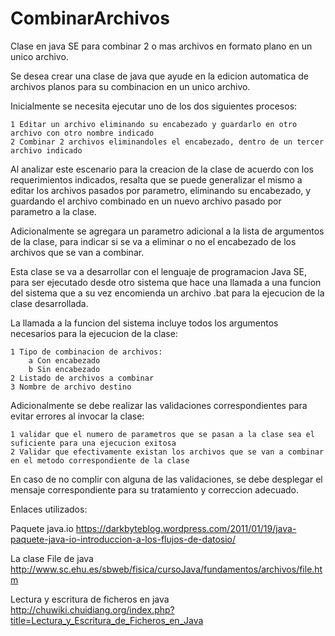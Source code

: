 # CombinarArchivos
Clase en java SE para combinar 2 o mas archivos en formato plano en un unico archivo.

Se desea crear una clase de java que ayude en la edicion automatica de archivos planos para su combinacion en un unico archivo.

Inicialmente se necesita ejecutar uno de los dos siguientes procesos:

	1 Editar un archivo eliminando su encabezado y guardarlo en otro archivo con otro nombre indicado
	2 Combinar 2 archivos eliminandoles el encabezado, dentro de un tercer archivo indicado

Al analizar este escenario para la creacion de la clase de acuerdo con los requerimientos indicados, resalta que se puede generalizar el mismo a editar los archivos pasados por parametro, eliminando su encabezado, y guardando el archivo combinado en un nuevo archivo pasado por parametro a la clase.

Adicionalmente se agregara un parametro adicional a la lista de argumentos de la clase, para indicar si se va a eliminar o no el encabezado de los archivos que se van a combinar.

Esta clase se va a desarrollar con el lenguaje de programacion Java SE, para ser ejecutado desde otro sistema que hace una llamada a una funcion del sistema que a su vez encomienda un archivo .bat para la ejecucion de la clase desarrollada.

La llamada a la funcion del sistema incluye todos los argumentos necesarios para la ejecucion de la clase:

	1 Tipo de combinacion de archivos:
		a Con encabezado
		b Sin encabezado
	2 Listado de archivos a combinar
	3 Nombre de archivo destino
	
Adicionalmente se debe realizar las validaciones correspondientes para evitar errores al invocar la clase:

	1 validar que el numero de parametros que se pasan a la clase sea el suficiente para una ejecucion exitosa
	2 Validar que efectivamente existan los archivos que se van a combinar en el metodo correspondiente de la clase

En caso de no complir con alguna de las validaciones, se debe desplegar el mensaje correspondiente para su tratamiento y correccion adecuado.

Enlaces utilizados:

Paquete java.io
https://darkbyteblog.wordpress.com/2011/01/19/java-paquete-java-io-introduccion-a-los-flujos-de-datosio/

La clase File de java
http://www.sc.ehu.es/sbweb/fisica/cursoJava/fundamentos/archivos/file.htm

Lectura y escritura de ficheros en java
http://chuwiki.chuidiang.org/index.php?title=Lectura_y_Escritura_de_Ficheros_en_Java

